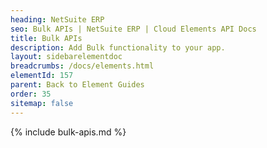 ```yaml
---
heading: NetSuite ERP
seo: Bulk APIs | NetSuite ERP | Cloud Elements API Docs
title: Bulk APIs
description: Add Bulk functionality to your app.
layout: sidebarelementdoc
breadcrumbs: /docs/elements.html
elementId: 157
parent: Back to Element Guides
order: 35
sitemap: false
---
```


{% include bulk-apis.md %}
